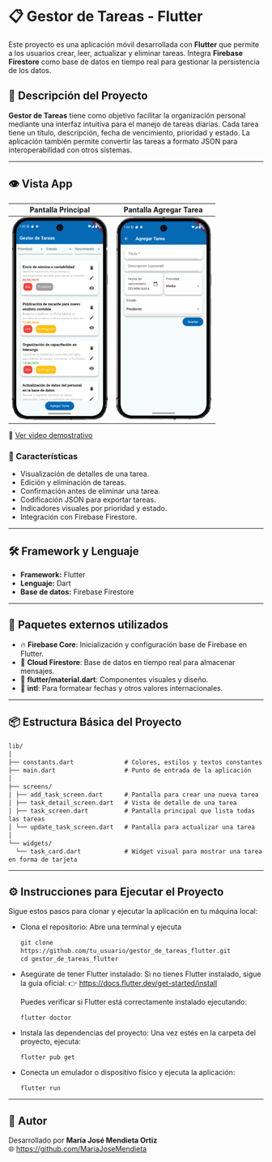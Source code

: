 # 📋 Gestor de Tareas - Flutter

Este proyecto es una aplicación móvil desarrollada con **Flutter** que permite a los usuarios crear, leer, actualizar y eliminar tareas. Integra **Firebase Firestore** como base de datos en tiempo real para gestionar la persistencia de los datos.

## 🚀 Descripción del Proyecto

**Gestor de Tareas** tiene como objetivo facilitar la organización personal mediante una interfaz intuitiva para el manejo de tareas diarias. Cada tarea tiene un título, descripción, fecha de vencimiento, prioridad y estado. La aplicación también permite convertir las tareas a formato JSON para interoperabilidad con otros sistemas.

---
## 👁 Vista App

| Pantalla Principal | Pantalla Agregar Tarea |
|--------------------|------------------------|
| <img src="task_screen.png" height="400"> | <img src="add_task_screen.png" height="400"> |

🔗 [Ver video demostrativo](https://youtube.com/shorts/PhVVbzG62Oc?feature=share)

### 🎯 Características

- Visualización de detalles de una tarea.
- Edición y eliminación de tareas.
- Confirmación antes de eliminar una tarea.
- Codificación JSON para exportar tareas.
- Indicadores visuales por prioridad y estado.
- Integración con Firebase Firestore.

---

## 🛠️ Framework y Lenguaje

- **Framework:** Flutter
- **Lenguaje:** Dart
- **Base de datos:** Firebase Firestore

---

## 🧰 Paquetes externos utilizados

- 🔥 **Firebase Core**: Inicialización y configuración base de Firebase en Flutter.
- 💾 **Cloud Firestore**: Base de datos en tiempo real para almacenar mensajes.
- 🎨 **flutter/material.dart**: Componentes visuales y diseño.
- 📅 **intl**: Para formatear fechas y otros valores internacionales.

---

## 📦 Estructura Básica del Proyecto

```
lib/
│
├── constants.dart              # Colores, estilos y textos constantes
├── main.dart                   # Punto de entrada de la aplicación
│
├── screens/
│ ├── add_task_screen.dart      # Pantalla para crear una nueva tarea
│ ├── task_detail_screen.dart   # Vista de detalle de una tarea
│ ├── task_screen.dart          # Pantalla principal que lista todas las tareas
│ └── update_task_screen.dart   # Pantalla para actualizar una tarea
│
└── widgets/
  └── task_card.dart            # Widget visual para mostrar una tarea en forma de tarjeta
```
---

## ⚙️ Instrucciones para Ejecutar el Proyecto

Sigue estos pasos para clonar y ejecutar la aplicación en tu máquina local:

- Clona el repositorio: Abre una terminal y ejecuta
   ```
   git clone https://github.com/tu_usuario/gestor_de_tareas_flutter.git
   cd gestor_de_tareas_flutter
   ```
  
- Asegúrate de tener Flutter instalado:
  Si no tienes Flutter instalado, sigue la guía oficial:
  👉 https://docs.flutter.dev/get-started/install

  Puedes verificar si Flutter está correctamente instalado ejecutando:
    ```
    flutter doctor
    ```

- Instala las dependencias del proyecto: Una vez estés en la carpeta del proyecto, ejecuta:
    ```
    flutter pub get
    ```
  
- Conecta un emulador o dispositivo físico y ejecuta la aplicación:
    ```
    flutter run
    ```

---

## 👤 Autor

Desarrollado por **María José Mendieta Ortiz**   
🌐 https://github.com/MariaJoseMendieta